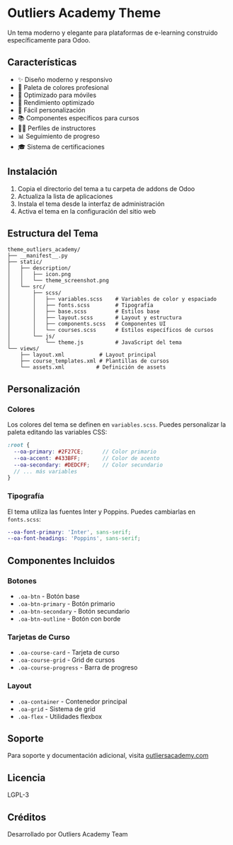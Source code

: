 # Outliers Academy Theme

Un tema moderno y elegante para plataformas de e-learning construido específicamente para Odoo.

## Características

- ✨ Diseño moderno y responsivo
- 🎨 Paleta de colores profesional
- 📱 Optimizado para móviles
- 🚀 Rendimiento optimizado
- 🔧 Fácil personalización
- 📚 Componentes específicos para cursos
- 👨‍🏫 Perfiles de instructores
- 📊 Seguimiento de progreso
- 🎓 Sistema de certificaciones

## Instalación

1. Copia el directorio del tema a tu carpeta de addons de Odoo
2. Actualiza la lista de aplicaciones
3. Instala el tema desde la interfaz de administración
4. Activa el tema en la configuración del sitio web

## Estructura del Tema

```
theme_outliers_academy/
├── __manifest__.py
├── static/
│   ├── description/
│   │   ├── icon.png
│   │   └── theme_screenshot.png
│   └── src/
│       ├── scss/
│       │   ├── variables.scss    # Variables de color y espaciado
│       │   ├── fonts.scss        # Tipografía
│       │   ├── base.scss         # Estilos base
│       │   ├── layout.scss       # Layout y estructura
│       │   ├── components.scss   # Componentes UI
│       │   └── courses.scss      # Estilos específicos de cursos
│       └── js/
│           └── theme.js          # JavaScript del tema
└── views/
    ├── layout.xml           # Layout principal
    ├── course_templates.xml # Plantillas de cursos
    └── assets.xml          # Definición de assets
```

## Personalización

### Colores

Los colores del tema se definen en `variables.scss`. Puedes personalizar la paleta editando las variables CSS:

```scss
:root {
  --oa-primary: #2F27CE;      // Color primario
  --oa-accent: #433BFF;       // Color de acento
  --oa-secondary: #DEDCFF;    // Color secundario
  // ... más variables
}
```

### Tipografía

El tema utiliza las fuentes Inter y Poppins. Puedes cambiarlas en `fonts.scss`:

```scss
--oa-font-primary: 'Inter', sans-serif;
--oa-font-headings: 'Poppins', sans-serif;
```

## Componentes Incluidos

### Botones
- `.oa-btn` - Botón base
- `.oa-btn-primary` - Botón primario
- `.oa-btn-secondary` - Botón secundario
- `.oa-btn-outline` - Botón con borde

### Tarjetas de Curso
- `.oa-course-card` - Tarjeta de curso
- `.oa-course-grid` - Grid de cursos
- `.oa-course-progress` - Barra de progreso

### Layout
- `.oa-container` - Contenedor principal
- `.oa-grid` - Sistema de grid
- `.oa-flex` - Utilidades flexbox

## Soporte

Para soporte y documentación adicional, visita [outliersacademy.com](https://outliersacademy.com)

## Licencia

LGPL-3

## Créditos

Desarrollado por Outliers Academy Team
